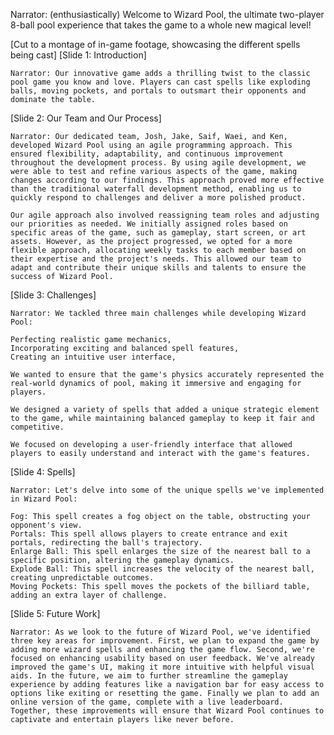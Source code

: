 Narrator: (enthusiastically) Welcome to Wizard Pool, the ultimate two-player 8-ball pool experience that takes the game to a whole new magical level!

[Cut to a montage of in-game footage, showcasing the different spells being cast]
[Slide 1: Introduction]

    Narrator: Our innovative game adds a thrilling twist to the classic pool game you know and love. Players can cast spells like exploding balls, moving pockets, and portals to outsmart their opponents and dominate the table.

[Slide 2: Our Team and Our Process]

    Narrator: Our dedicated team, Josh, Jake, Saif, Waei, and Ken, developed Wizard Pool using an agile programming approach. This ensured flexibility, adaptability, and continuous improvement throughout the development process. By using agile development, we were able to test and refine various aspects of the game, making changes according to our findings. This approach proved more effective than the traditional waterfall development method, enabling us to quickly respond to challenges and deliver a more polished product.

    Our agile approach also involved reassigning team roles and adjusting our priorities as needed. We initially assigned roles based on specific areas of the game, such as gameplay, start screen, or art assets. However, as the project progressed, we opted for a more flexible approach, allocating weekly tasks to each member based on their expertise and the project's needs. This allowed our team to adapt and contribute their unique skills and talents to ensure the success of Wizard Pool.

[Slide 3: Challenges]

    Narrator: We tackled three main challenges while developing Wizard Pool:

    Perfecting realistic game mechanics,
    Incorporating exciting and balanced spell features,
    Creating an intuitive user interface,
    
    We wanted to ensure that the game's physics accurately represented the real-world dynamics of pool, making it immersive and engaging for players.

    We designed a variety of spells that added a unique strategic element to the game, while maintaining balanced gameplay to keep it fair and competitive.

    We focused on developing a user-friendly interface that allowed players to easily understand and interact with the game's features.

[Slide 4: Spells]

    Narrator: Let's delve into some of the unique spells we've implemented in Wizard Pool:

    Fog: This spell creates a fog object on the table, obstructing your opponent's view.
    Portals: This spell allows players to create entrance and exit portals, redirecting the ball's trajectory.
    Enlarge Ball: This spell enlarges the size of the nearest ball to a specific position, altering the gameplay dynamics.
    Explode Ball: This spell increases the velocity of the nearest ball, creating unpredictable outcomes.
    Moving Pockets: This spell moves the pockets of the billiard table, adding an extra layer of challenge.

[Slide 5: Future Work]

    Narrator: As we look to the future of Wizard Pool, we've identified three key areas for improvement. First, we plan to expand the game by adding more wizard spells and enhancing the game flow. Second, we're focused on enhancing usability based on user feedback. We've already improved the game's UI, making it more intuitive with helpful visual aids. In the future, we aim to further streamline the gameplay experience by adding features like a navigation bar for easy access to options like exiting or resetting the game. Finally we plan to add an online version of the game, complete with a live leaderboard. Together, these improvements will ensure that Wizard Pool continues to captivate and entertain players like never before.